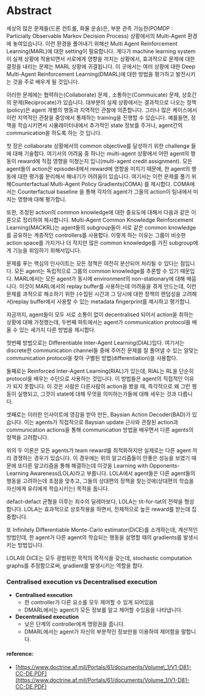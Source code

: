 # Abstract

 세상의 많은 문제들\(드론 컨트롤, 화물 운송\)은,  부분 관측 가능한\(POMDP : Particially Observable Markov Decision Process\) 상황에서의 Multi-Agent 환경에 놓여있습니다. 이런 환경을 풀어내기 위해선 Multi Agent Reinforcement Learning\(MARL\)에 대한 setting이 필요합니다. 게다가 machine learning system이 실제 상황에 적용되면서 서로에게 영향을 끼치는 상황에서, 효과적으로 문제에 대한 결정을 내리는 문제는 MARL 상황에 귀결됩니다. 이 곳에서는 여러 상황에 대한 Deep Multi-Agent Reinforcement Learning\(DMARL\)에 대한 방법을 평가하고 발전시키는 것을 주로 배우게 될 것입니다.

 이러한 문제에는 협력하는\(Collaborate\) 문제 , 소통하는\(Commuicate\) 문제, 상호간의 문제\(Reciprocate\)가 있습니다. 대부분의 실제 상황에서는 결과적으로 나오는 정책\(policy\)은 agent 개별의 행동과 지역적인 관찰에 의존합니다. 그러나 많은 케이스에서 이런 지역적인 관찰을 중앙에서 통제하는 training을 진행할 수 있습니다. 예를들면, 정책을 학습시키면서 시뮬레이터내에서 추가적인 state 정보를 주거나, agent간의 communication을 하도록 하는 것 입니다.

 첫 장은 collaborate 상황에서의 common objective를 달성하기 위한 challenge 들에 대해 기술합다. 여기서의 어려움 중 하나는 multi-agent 상황에서 어떤 agent의 행동이 reward에 직접 영향을 미쳤는지 입니\(multi-agent credit assignment\). 모든 agent들의 action은 episode내에서 reward에 영향을 미치기 때문에, 한 agent의 행동에 대한 평가를 분리해서 해내기가 어려움이 있습니다. 여기서는 이런 문제를 풀기 위해Counterfactual Multi-Agent Policy Gradients\(COMA\) 를 제시합다. COMA에서는 Counterfactual baseline 을 통해 각자의 agent가 그들의 action이 팀내에서 미치는 영향에 대해 평가합니. 

 또한, 조정된 action의 common knowledge에 대한 중요도에 대해서 다음과 같은 이론으로 정리하여 제시합니다. Multi-Agent Common Knowledge Reinforcement Learning\(MACKRL\)는 agent들의 subgroup들이 서로 같은 common knowledge를 공유하는 계층적인 controllers를 사용합다. 이렇게 하는 이유는 그룹이 비슷한 action space를 가지거나 더 작지만 많은 common knowledge를 가진 subgroup에게  기능을 위임하기 위해서입니다.

 문제를 푸는 핵심의 인사이트는 모든 정책은 여전히 분산되어 처리될 수 있다는 점입니다. 모든 agent는 독립적으로 그룹의 common knowledge를 추론할 수 있기 때문입다. MARL에서는 모든 agent가 동시에 environment의 non-stationary에 대해 배웁니다. 이것이 MARL에서의 replay buffer를 사용하는데 어려움을 겪게 만드는데, 이런 문제를 과적으로 해소하기 위한 \(수집된 시간과 그 당시에 대한 정책의 랜덤성을 고려해서\)replay buffer에서 사용할 수 있는 metadata fingerprint를 제시하고 평가합니.

지금까지, agent들이 모두 서로 소통이 없이 decentralised 되어서 action을 취하는 상황에 대해 가정했는데, 두번째 파트에서는 agent가  communication protocol을 배울 수 있는 세가지 다른 방법을 제시합다.

첫번째 방법으로는 Differentiable Inter-Agent Learning\(DIAL\)입다. 여기서는 discrete한 communication channel들 중에 주어진 문제를 잘 풀어낼 수 있는 알맞는 communication protocol을 찾아 구별된 방법\(differentiation\)을 사용합다.

둘째로는 Reinforced Inter-Agent Learning\(RIAL\)가 있는데, RIAL는 RL을 단순히 protocol을 배우는 수단으로 사용하는 것입니다. 이 방법들은 agent의 직접적인 이유가 되지 못합니다. 이 것은 사람은 다른사람의 action을 봤을 때, 즉각적으로 왜 그런 행동이 실행되고, 그것이 state에 대해 무엇을 의미하는가들에 대해 세우는 것과 다릅니다.

 셋째로는 이러한 인사이트에 영감을 받아 만든, Baysian Action Decoder\(BAD\)가 있습니다. 이는 agents가 직접적으로 Baysian update 근사와 관찰된 action과 communication actions을 통해 communication 방법을 배우면서 다른 agents의 정책을 고려합니다.

위의 두 이론은 모든 agents가 team reward를 최적화하지만 실제로는 다른 agent 끼리 경쟁하는 경우가 있습니다. 이 경우에는 위의 알고리즘들이 안좋은 성능을 보였기 때문에 또다른 알고리즘을 통해 해결하는데 이것을 Learning with Opponents-Learning Awareness\(LOLA\)라고 부릅니다. LOLA에서 agent들은 다른 agent들의 행동을 고려하는데 초점을 맞추고, 그들의 상대편의 정책을 찾는것에\(상대편의 학습을 자신에게 유리에게 학습시키는\) 목적을 둡니다.

defact-defact 균형을 이루는 죄수의 딜레마보다, LOLA는 tit-for-tat의 전략을 형성합니다. LOLA는 효과적으로 상호작용을 하면서, 전체적으로 높은 reward를 받는데 집중합니다.

또 Infinitely Differentiable Monte-Carlo estimator\(DiCE\)를 소개하는데, 계산적인 방법인데, 한 agent가 다른 agent의 학습되는 행동을 설명할 때의 gradients를 발생시키는 방법입니다.

LOLA와 DiCE는 모두 광범위한 목적의 목적식을 갖는데, stochastic computation graphs를 추정함으로써, gradient를 발생시키는 역할을 합다.













### Centralised execution vs Decentralised execution

* **Centralised execution**
  * 한 controller가 다른 요소를 모두 제어할 수 있게 되어있음
  * DMARL에서는 agent가 모든 정보를 알고 제어할 수있음을 나타냅니다.
* **Decentralised execution**
  * 낮은 단계의 controller에게 명령권을 줍니다.  
  * DMARL에서는 agent가 자신의 부분적인 정보만을 이용하여 제어함을 말합니다. 

#### 

#### reference:

* [https://www.doctrine.af.mil/Portals/61/documents/Volume\_1/V1-D81-CC-DE.PDF](https://www.doctrine.af.mil/Portals/61/documents/Volume_1/V1-D81-CC-DE.PDF)



